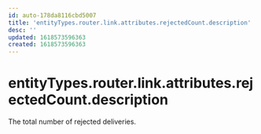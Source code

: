 ```yaml
---
id: auto-178da8116cbd5007
title: 'entityTypes.router.link.attributes.rejectedCount.description'
desc: ''
updated: 1618573596363
created: 1618573596363
---
```

# entityTypes.router.link.attributes.rejectedCount.description

The total number of rejected deliveries.